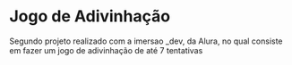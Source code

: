 # Jogo de Adivinhação

Segundo projeto realizado com a imersao _dev, da Alura, no qual consiste em fazer um jogo de adivinhação de até 7 tentativas
